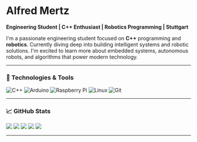 # Alfred Mertz  
**Engineering Student | C++ Enthusiast | Robotics Programming | Stuttgart**

I'm a passionate engineering student focused on **C++** programming and **robotics**. Currently diving deep into building intelligent systems and robotic solutions. I'm excited to learn more about embedded systems, autonomous robots, and algorithms that power modern technology.

---

### 🧰 Technologies & Tools

![C++](https://img.shields.io/badge/C%2B%2B-17+-blue?style=flat&logo=cplusplus)
![Arduino](https://img.shields.io/badge/Arduino-IDE+-red?style=flat&logo=arduino)
![Raspberry Pi](https://img.shields.io/badge/Raspberry%20Pi-4+-green?style=flat&logo=raspberrypi)
![Linux](https://img.shields.io/badge/Linux-5.0+-orange?style=flat&logo=linux)
![Git](https://img.shields.io/badge/Git-2.29+-purple?style=flat&logo=git)

---

### 📈 GitHub Stats

![](https://github-profile-summary-cards.vercel.app/api/cards/profile-details?username=afretto2&theme=solarized_dark)
![](https://github-profile-summary-cards.vercel.app/api/cards/most-commit-language?username=afretto2&theme=solarized_dark)
![](https://github-profile-summary-cards.vercel.app/api/cards/repos-per-language?username=afretto2&theme=solarized_dark)
![](https://github-profile-summary-cards.vercel.app/api/cards/stats?username=afretto2&theme=solarized_dark)
![](https://github-profile-summary-cards.vercel.app/api/cards/productive-time?username=afretto2&theme=solarized_dark)

---
